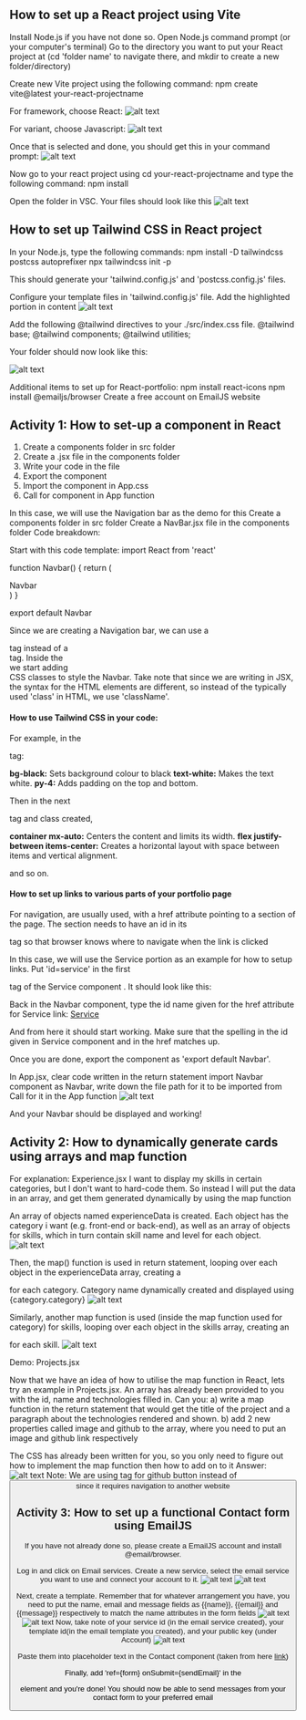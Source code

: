 ## How to set up a React project using Vite

Install Node.js if you have not done so.
Open Node.js command prompt (or your computer's terminal)
Go to the directory you want to put your React project at (cd 'folder name' to navigate there, and mkdir to create a new folder/directory)

Create new Vite project using the following command:
npm create vite@latest your-react-projectname

For framework, choose React:
![alt text](readmeImages/image-1.png)

For variant, choose Javascript:
![alt text](readmeImages/image-2.png)

Once that is selected and done, you should get this in your command prompt:
![alt text](readmeImages/image-3.png)

Now go to your react project using cd your-react-projectname and type the following command:
npm install

Open the folder in VSC. Your files should look like this
![alt text](readmeImages/image-4.png)

## How to set up Tailwind CSS in React project

In your Node.js, type the following commands:
npm install -D tailwindcss postcss autoprefixer
npx tailwindcss init -p

This should generate your 'tailwind.config.js' and 'postcss.config.js' files.

Configure your template files in 'tailwind.config.js' file. Add the highlighted portion in content
![alt text](readmeImages/image-16.png)

Add the following @tailwind directives to your ./src/index.css file.
@tailwind base;
@tailwind components;
@tailwind utilities;

Your folder should now look like this:

![alt text](readmeImages/image-5.png)

Additional items to set up for React-portfolio:
npm install react-icons
npm install @emailjs/browser
Create a free account on EmailJS website

## Activity 1: How to set-up a component in React

1. Create a components folder in src folder
2. Create a .jsx file in the components folder
3. Write your code in the file
4. Export the component
5. Import the component in App.css
6. Call for component in App function

In this case, we will use the Navigation bar as the demo for this
Create a components folder in src folder
Create a NavBar.jsx file in the components folder
Code breakdown:

Start with this code template:
import React from 'react'

function Navbar() {
return (

<div>Navbar</div>
)
}

export default Navbar

Since we are creating a Navigation bar, we can use a <nav> tag instead of a <div> tag. Inside the <nav> we start adding <div> CSS classes to style the Navbar. Take note that since we are writing in JSX, the syntax for the HTML elements are different, so instead of the typically used 'class' in HTML, we use 'className'.

#### How to use Tailwind CSS in your code:

For example, in the <nav> tag:

 <nav className="bg-black text-white py-4">
  <div className="container mx-auto flex justify-between items-center">
   
  </div>
</nav>

**bg-black:** Sets background colour to black
**text-white:** Makes the text white.
**py-4:** Adds padding on the top and bottom.

Then in the next <div> tag and class created,

**container mx-auto:** Centers the content and limits its width.
**flex justify-between items-center:** Creates a horizontal layout with space between items and vertical alignment.

and so on.

#### How to set up links to various parts of your portfolio page

For navigation, <a> are usually used, with a href attribute pointing to a section of the page. The section needs to have an id in its <div> tag so that browser knows where to navigate when the link is clicked

In this case, we will use the Service portion as an example for how to setup links.
Put 'id=service' in the first <div> tag of the Service component . It should look like this:

<div className="bg-black text-white py-20" id="service">

Back in the Navbar component, type the id name given for the href attribute for Service link:
<a href="#service" className="hover:text-gray-400">
Service
</a>

And from here it should start working. Make sure that the spelling in the id given in Service component and in the href matches up.

Once you are done, export the component as 'export default Navbar'.

In App.jsx, clear code written in the return statement
import Navbar component as Navbar, write down the file path for it to be imported from
Call for it in the App function
![alt text](readmeImages/image-11.png)

And your Navbar should be displayed and working!

## Activity 2: How to dynamically generate cards using arrays and map function

For explanation: Experience.jsx
I want to display my skills in certain categories, but I don't want to hard-code them.
So instead I will put the data in an array, and get them generated dynamically by using the map function

An array of objects named experienceData is created. Each object has the category i want (e.g. front-end or back-end), as well as an array of objects for skills, which in turn contain skill name and level for each object.
![alt text](readmeImages/image-12.png)

Then, the map() function is used in return statement, looping over each object in the experienceData array, creating a <div> for each category. Category name dynamically created and displayed using {category.category}
![alt text](readmeImages/image-13.png)

Similarly, another map function is used (inside the map function used for category) for skills, looping over each object in the skills array, creating an <article> for each skill.
![alt text](readmeImages/image-14.png)

Demo: Projects.jsx

Now that we have an idea of how to utilise the map function in React, lets try an example in Projects.jsx. An array has already been provided to you with the id, name and technologies filled in. Can you:
a) write a map function in the return statement that would get the title of the project and a paragraph about the technologies rendered and shown.
b) add 2 new properties called image and github to the array, where you need to put an image and github link respectively

The CSS has already been written for you, so you only need to figure out how to implement the map function then how to add on to it
Answer:
![alt text](readmeImages/image-15.png)
Note: We are using <a> tag for github button instead of <button> since it requires navigation to another website

## Activity 3: How to set up a functional Contact form using EmailJS

If you have not already done so, please create a EmailJS account and install @email/browser.

Log in and click on Email services. Create a new service, select the email service you want to use and connect your account to it.
![alt text](readmeImages/image-6.png)
![alt text](readmeImages/image-7.png)

Next, create a template. Remember that for whatever arrangement you have, you need to put the name, email and message fields as {{name}}, {{email}} and {{message}} respectively to match the name attributes in the form fields
![alt text](readmeImages/image-8.png)
![alt text](readmeImages/image-9.png)
Now, take note of your service id (in the email service created), your template id(in the email template you created), and your public key (under Account)
![alt text](readmeImages/image-10.png)

Paste them into placeholder text in the Contact component (taken from here [link](https://www.emailjs.com/docs/examples/reactjs/))

Finally, add 'ref={form} onSubmit={sendEmail}' in the <form> element and you're done! You should now be able to send messages from your contact form to your preferred email
